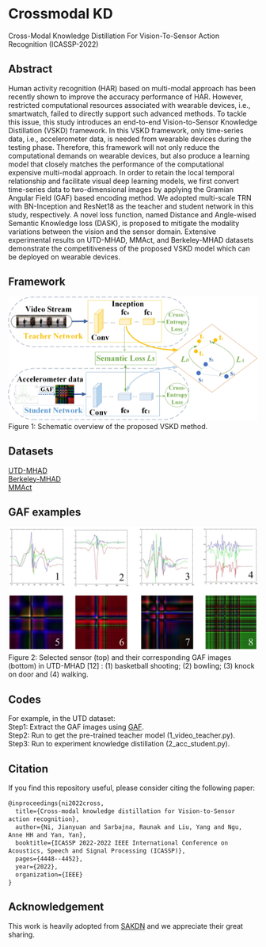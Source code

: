 # Crossmodal KD 

Cross-Modal Knowledge Distillation For Vision-To-Sensor Action Recognition (ICASSP-2022)

## Abstract
Human activity recognition (HAR) based on multi-modal approach has been recently shown to improve the accuracy performance of HAR. However, restricted computational resources associated with wearable devices, i.e., smartwatch, failed to directly support such advanced methods. To tackle this issue, this study introduces an end-to-end Vision-to-Sensor Knowledge Distillation (VSKD) framework. In this VSKD framework, only time-series data, i.e., accelerometer data, is needed from wearable devices during the testing phase. Therefore, this framework will not only reduce the computational demands on wearable devices, but also produce a learning model that closely matches the performance of the computational expensive multi-modal approach. In order to retain the local temporal relationship and facilitate visual deep learning models, we first convert time-series data to two-dimensional images by applying the Gramian Angular Field (GAF) based encoding method. We adopted multi-scale TRN with BN-Inception and ResNet18 as the teacher and student network in this study, respectively. A novel loss function, named Distance and Angle-wised Semantic Knowledge loss (DASK), is proposed to mitigate the modality variations between the vision and the sensor domain. Extensive experimental results on UTD-MHAD, MMAct, and Berkeley-MHAD datasets demonstrate the competitiveness of the proposed VSKD model which can be deployed on wearable devices.

## Framework
![Image](framework.jpeg)
Figure 1: Schematic overview of the proposed VSKD method.


## Datasets
[UTD-MHAD](https://personal.utdallas.edu/~kehtar/UTD-MHAD.html)        
[Berkeley-MHAD](https://tele-immersion.citris-uc.org/berkeley_mhad/)           
[MMAct](https://mmact19.github.io/2019/)  

## GAF examples
![Image](examples.png)
Figure 2: Selected sensor (top) and their corresponding GAF images (bottom) in UTD-MHAD [12] : (1) basketball shooting; (2) bowling; (3) knock on door and (4) walking.

## Codes        
For example, in the UTD dataset:            
Step1: Extract the GAF images using [GAF](https://github.com/jiany-ctrl/Crossmodal-KD-for-Vision-to-Sensor-HAR/tree/main/GAF).      
Step2: Run  to get the pre-trained teacher model (1_video_teacher.py).     
Step3: Run  to experiment knowledge distillation (2_acc_student.py).   

## Citation
If you find this repository useful, please consider citing the following paper:


```
@inproceedings{ni2022cross,
  title={Cross-modal knowledge distillation for Vision-to-Sensor action recognition},
  author={Ni, Jianyuan and Sarbajna, Raunak and Liu, Yang and Ngu, Anne HH and Yan, Yan},
  booktitle={ICASSP 2022-2022 IEEE International Conference on Acoustics, Speech and Signal Processing (ICASSP)},
  pages={4448--4452},
  year={2022},
  organization={IEEE}
}
```

## Acknowledgement
This work is heavily adopted from [SAKDN](https://github.com/YangLiu9208/SAKDN/tree/master) and we appreciate their great sharing.
